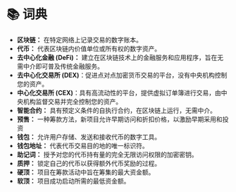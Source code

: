 # 📚 词典

* **区块链：** 在特定网络上记录交易的数字账本。
* **代币：** 代表区块链内价值单位或所有权的数字资产。
* **去中心化金融 (DeFi)：** 建立在区块链技术上的金融服务和应用程序，旨在无需中介即可普及传统金融服务。
* **去中心化交易所 (DEX)**：促进点对点加密货币交易的平台，没有中央机构控制您的资产。
* **中心化交易所 (CEX)**：具有高流动性的平台，提供虚拟订单簿进行交易，由中央机构监督交易并完全控制您的资产。
* **智能合约：** 具有预定义条件的自执行合约，在区块链上运行，无需中介。
* **预售：** 一种筹款方法，新项目允许早期访问和折扣价格，以激励早期采用和投资&#x20;
* **钱包：** 允许用户存储、发送和接收代币的数字工具。
* **钱包地址：** 代表代币交易目的地的唯一标识符。
* **助记词：** 授予对您的代币持有量的完全无限访问权限的加密密钥。
* **质押：** 锁定自己的代币以获得额外代币奖励的过程。
* **硬顶：** 项目在筹款活动中旨在筹集的最大资金额。
* **软顶：** 项目成功启动所需的最低资金额。
